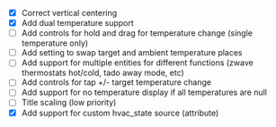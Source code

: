 - [x] Correct vertical centering
- [x] Add dual temperature support
- [ ] Add controls for hold and drag for temperature change (single temperature only)
- [ ] Add setting to swap target and ambient temperature places
- [ ] Add support for multiple entities for different functions (zwave thermostats hot/cold, tado away mode, etc)
- [ ] Add controls for tap +/- target temperature change
- [ ] Add support for no temperature display if all temperatures are null
- [ ] Title scaling (low priority)
- [x] Add support for custom hvac_state source (attribute)